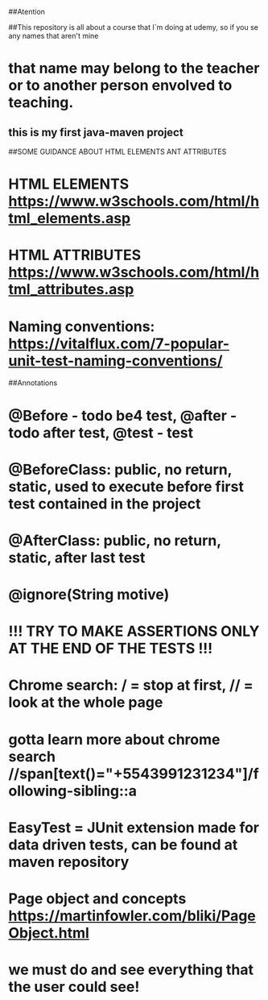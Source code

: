##Atention

##This repository is all about a course that I`m doing at udemy, so if you se any names that aren't mine
# that name may belong to the teacher or to another person envolved to teaching.

## this is my first java-maven project








##SOME GUIDANCE ABOUT HTML ELEMENTS ANT ATTRIBUTES
# HTML ELEMENTS https://www.w3schools.com/html/html_elements.asp
# HTML ATTRIBUTES https://www.w3schools.com/html/html_attributes.asp
# Naming conventions: https://vitalflux.com/7-popular-unit-test-naming-conventions/




##Annotations
# @Before - todo be4 test, @after - todo after test, @test - test
# @BeforeClass: public, no return, static, used to execute before first test contained in the project
# @AfterClass: public, no return, static, after last test
# @ignore(String motive)
# !!! TRY TO MAKE ASSERTIONS ONLY AT THE END OF THE TESTS !!!
# Chrome search: / = stop at first, // = look at the whole page
# gotta learn more about chrome search //span[text()="+5543991231234"]/following-sibling::a
# EasyTest = JUnit extension made for data driven tests, can be found at maven repository
# Page object and concepts https://martinfowler.com/bliki/PageObject.html
# we must do and see everything that the user could see!